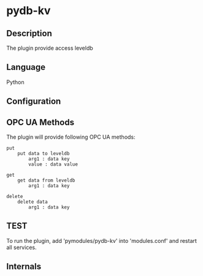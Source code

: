 # pydb-kv

## Description
The plugin provide access leveldb

## Language
Python

## Configuration

## OPC UA Methods

The plugin will provide following OPC UA methods:

    put
        put data to leveldb
            arg1 : data key
            value : data value

    get
        get data from leveldb
            arg1 : data key

    delete
        delete data 
            arg1 : data key

## TEST
To run the plugin, add 'pymodules/pydb-kv' into 'modules.conf' and restart all services.

## Internals
